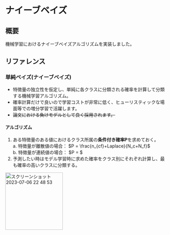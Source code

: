 # ナイーブベイズ
## 概要
機械学習におけるナイーブベイズアルゴリズムを実装しました。

## リファレンス
### 単純ベイズ(ナイーブベイズ)
- 特徴量の独立性を仮定し、単純に各クラスに分類される確率を計算して分類する機械学習アルゴリズム。
- 確率計算だけで良いので学習コストが非常に低く、ヒューリスティックな場面等での増分学習で活躍します。
- ~~論文における負けモデルとして良く採用されます。~~

#### アルゴリズム
1. ある特徴量のある値におけるクラス所属の**条件付き確率P**を求めておく。  
  a. 特徴量が離散値の場合： $P = \frac{n_{cf}+Laplace}{N_c+N_f}$  
  b. 特徴量が連続値の場合： $P = $  
2. 予測したい時はモデル学習時に求めた確率をクラス別にそれぞれ計算し、最も確率の高いクラスに分類する。

<img width="180" alt="スクリーンショット 2023-07-06 22 48 53" src="https://github.com/ARAN1218/ML_Learning/assets/67265109/af80bc12-5567-4f8e-80ae-45d2c183d77d">

